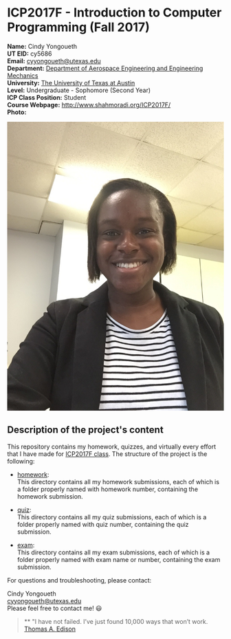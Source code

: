 # ICP2017F - Introduction to Computer Programming (Fall 2017)       

**Name:** Cindy Yongoueth   
**UT EID:** cy5686    
**Email:** cyyongoueth@utexas.edu   
**Department:** [Department of Aerospace Engineering and Engineering Mechanics](http://www.ae.utexas.edu/)    
**University:** [The University of Texas at Austin](https://www.utexas.edu/)    
**Level:** Undergraduate - Sophomore (Second Year)    
**ICP Class Position:** Student   
**Course Webpage:** http://www.shahmoradi.org/ICP2017F/             
**Photo:**

![Photo](IMG_0248.jpg)

## Description of the project's content     
This repository contains my homework, quizzes, and virtually every effort that I have made for [ICP2017F class](http://www.shahmoradi.org/ICP2017F/). The structure of the project is the following:
* [homework](homework):     
This directory contains all my homework submissions, each of which is a folder properly named with homework number, containing the homework submission.

* [quiz](quiz):    
This directory contains all my quiz submissions, each of which is a folder properly named with quiz number, containing the quiz submission.

* [exam](exam):     
This directory contains all my exam submissions, each of which is a folder properly named with exam name or number, containing the exam submission.   

For questions and troubleshooting, please contact:

Cindy Yongoueth   
cyyongoueth@utexas.edu    
Please feel free to contact me! :smiley:

>** "I have not failed. I’ve just found 10,000 ways that won’t work.  
[Thomas A. Edison](https://en.wikipedia.org/wiki/Thomas_Edison)


